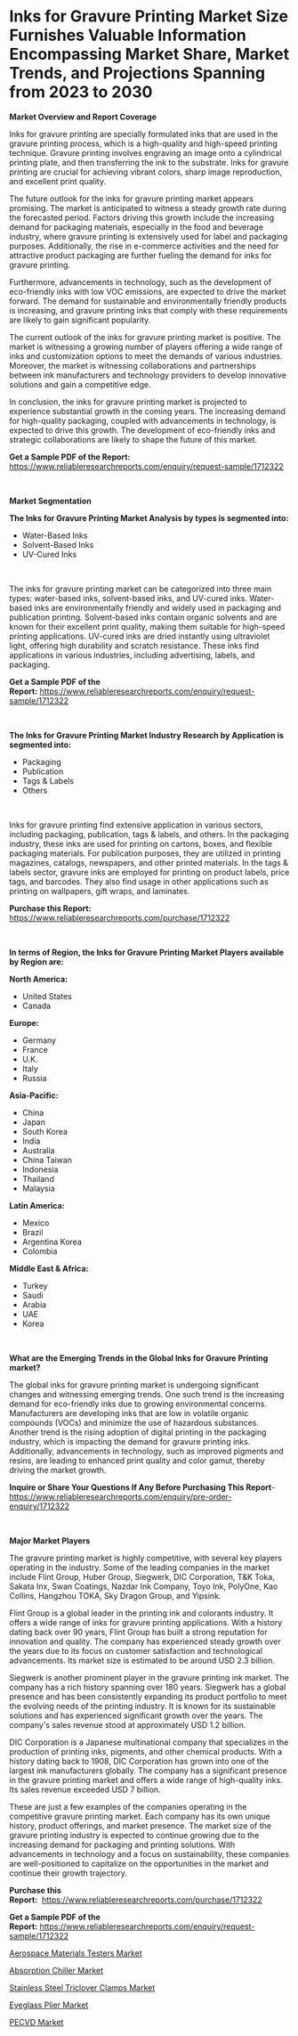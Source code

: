 <p><h1>Inks for Gravure Printing Market Size Furnishes Valuable Information Encompassing Market Share, Market Trends, and Projections Spanning from 2023 to 2030</h1></p><p><strong>Market Overview and Report Coverage</strong></p>
<p><p>Inks for gravure printing are specially formulated inks that are used in the gravure printing process, which is a high-quality and high-speed printing technique. Gravure printing involves engraving an image onto a cylindrical printing plate, and then transferring the ink to the substrate. Inks for gravure printing are crucial for achieving vibrant colors, sharp image reproduction, and excellent print quality.</p><p>The future outlook for the inks for gravure printing market appears promising. The market is anticipated to witness a steady growth rate during the forecasted period. Factors driving this growth include the increasing demand for packaging materials, especially in the food and beverage industry, where gravure printing is extensively used for label and packaging purposes. Additionally, the rise in e-commerce activities and the need for attractive product packaging are further fueling the demand for inks for gravure printing.</p><p>Furthermore, advancements in technology, such as the development of eco-friendly inks with low VOC emissions, are expected to drive the market forward. The demand for sustainable and environmentally friendly products is increasing, and gravure printing inks that comply with these requirements are likely to gain significant popularity.</p><p>The current outlook of the inks for gravure printing market is positive. The market is witnessing a growing number of players offering a wide range of inks and customization options to meet the demands of various industries. Moreover, the market is witnessing collaborations and partnerships between ink manufacturers and technology providers to develop innovative solutions and gain a competitive edge.</p><p>In conclusion, the inks for gravure printing market is projected to experience substantial growth in the coming years. The increasing demand for high-quality packaging, coupled with advancements in technology, is expected to drive this growth. The development of eco-friendly inks and strategic collaborations are likely to shape the future of this market.</p></p>
<p><strong>Get a Sample PDF of the Report:</strong> <a href="https://www.reliableresearchreports.com/enquiry/request-sample/1712322">https://www.reliableresearchreports.com/enquiry/request-sample/1712322</a></p>
<p>&nbsp;</p>
<p><strong>Market Segmentation</strong></p>
<p><strong>The Inks for Gravure Printing Market Analysis by types is segmented into:</strong></p>
<p><ul><li>Water-Based Inks</li><li>Solvent-Based Inks</li><li>UV-Cured Inks</li></ul></p>
<p>&nbsp;</p>
<p><p>The inks for gravure printing market can be categorized into three main types: water-based inks, solvent-based inks, and UV-cured inks. Water-based inks are environmentally friendly and widely used in packaging and publication printing. Solvent-based inks contain organic solvents and are known for their excellent print quality, making them suitable for high-speed printing applications. UV-cured inks are dried instantly using ultraviolet light, offering high durability and scratch resistance. These inks find applications in various industries, including advertising, labels, and packaging.</p></p>
<p><strong>Get a Sample PDF of the Report:</strong>&nbsp;<a href="https://www.reliableresearchreports.com/enquiry/request-sample/1712322">https://www.reliableresearchreports.com/enquiry/request-sample/1712322</a></p>
<p>&nbsp;</p>
<p><strong>The Inks for Gravure Printing Market Industry Research by Application is segmented into:</strong></p>
<p><ul><li>Packaging</li><li>Publication</li><li>Tags & Labels</li><li>Others</li></ul></p>
<p>&nbsp;</p>
<p><p>Inks for gravure printing find extensive application in various sectors, including packaging, publication, tags & labels, and others. In the packaging industry, these inks are used for printing on cartons, boxes, and flexible packaging materials. For publication purposes, they are utilized in printing magazines, catalogs, newspapers, and other printed materials. In the tags & labels sector, gravure inks are employed for printing on product labels, price tags, and barcodes. They also find usage in other applications such as printing on wallpapers, gift wraps, and laminates.</p></p>
<p><strong>Purchase this Report:</strong>&nbsp; <a href="https://www.reliableresearchreports.com/purchase/1712322">https://www.reliableresearchreports.com/purchase/1712322</a></p>
<p>&nbsp;</p>
<p><strong>In terms of Region, the Inks for Gravure Printing Market Players available by Region are:</strong></p>
<p>
    <p> <strong> North America: </strong>
        <ul>
            <li>United States</li>
            <li>Canada</li>
        </ul>
        </p> 
    <p> <strong> Europe: </strong>
        <ul>
            <li>Germany</li>
            <li>France</li>
            <li>U.K.</li>
            <li>Italy</li>
            <li>Russia</li>
        </ul>
        </p> 
    <p> <strong> Asia-Pacific: </strong>
        <ul>
            <li>China</li>
            <li>Japan</li>
            <li>South Korea</li>
            <li>India</li>
            <li>Australia</li>
            <li>China Taiwan</li>
            <li>Indonesia</li>
            <li>Thailand</li>
            <li>Malaysia</li>
        </ul>
        </p> 
    <p> <strong> Latin America: </strong>
        <ul>
            <li>Mexico</li>
            <li>Brazil</li>
            <li>Argentina Korea</li>
            <li>Colombia</li>
        </ul>
        </p> 
    <p> <strong> Middle East & Africa: </strong>
        <ul>
            <li>Turkey</li>
            <li>Saudi</li>
            <li>Arabia</li>
            <li>UAE</li>
            <li>Korea</li>
        </ul>
    </p>
    </p>
<p>&nbsp;</p>
<p><strong>What are the Emerging Trends in the Global Inks for Gravure Printing market?</strong></p>
<p><p>The global inks for gravure printing market is undergoing significant changes and witnessing emerging trends. One such trend is the increasing demand for eco-friendly inks due to growing environmental concerns. Manufacturers are developing inks that are low in volatile organic compounds (VOCs) and minimize the use of hazardous substances. Another trend is the rising adoption of digital printing in the packaging industry, which is impacting the demand for gravure printing inks. Additionally, advancements in technology, such as improved pigments and resins, are leading to enhanced print quality and color gamut, thereby driving the market growth.</p></p>
<p><strong>Inquire or Share Your Questions If Any Before Purchasing This Report</strong>- <a href="https://www.reliableresearchreports.com/enquiry/pre-order-enquiry/1712322">https://www.reliableresearchreports.com/enquiry/pre-order-enquiry/1712322</a></p>
<p>&nbsp;</p>
<p><strong>Major Market Players</strong></p>
<p><p>The gravure printing market is highly competitive, with several key players operating in the industry. Some of the leading companies in the market include Flint Group, Huber Group, Siegwerk, DIC Corporation, T&K Toka, Sakata Inx, Swan Coatings, Nazdar Ink Company, Toyo Ink, PolyOne, Kao Collins, Hangzhou TOKA, Sky Dragon Group, and Yipsink.</p><p>Flint Group is a global leader in the printing ink and colorants industry. It offers a wide range of inks for gravure printing applications. With a history dating back over 90 years, Flint Group has built a strong reputation for innovation and quality. The company has experienced steady growth over the years due to its focus on customer satisfaction and technological advancements. Its market size is estimated to be around USD 2.3 billion.</p><p>Siegwerk is another prominent player in the gravure printing ink market. The company has a rich history spanning over 180 years. Siegwerk has a global presence and has been consistently expanding its product portfolio to meet the evolving needs of the printing industry. It is known for its sustainable solutions and has experienced significant growth over the years. The company's sales revenue stood at approximately USD 1.2 billion.</p><p>DIC Corporation is a Japanese multinational company that specializes in the production of printing inks, pigments, and other chemical products. With a history dating back to 1908, DIC Corporation has grown into one of the largest ink manufacturers globally. The company has a significant presence in the gravure printing market and offers a wide range of high-quality inks. Its sales revenue exceeded USD 7 billion.</p><p>These are just a few examples of the companies operating in the competitive gravure printing market. Each company has its own unique history, product offerings, and market presence. The market size of the gravure printing industry is expected to continue growing due to the increasing demand for packaging and printing solutions. With advancements in technology and a focus on sustainability, these companies are well-positioned to capitalize on the opportunities in the market and continue their growth trajectory.</p></p>
<p><strong>Purchase this Report:</strong>&nbsp;&nbsp;<a href="https://www.reliableresearchreports.com/purchase/1712322">https://www.reliableresearchreports.com/purchase/1712322</a></p>
<p></p>
<p><strong>Get a Sample PDF of the Report:</strong>&nbsp;<a href="https://www.reliableresearchreports.com/enquiry/request-sample/1712322">https://www.reliableresearchreports.com/enquiry/request-sample/1712322</a></p>
<p><p><a href="https://medium.com/@deniseharvey70/aerospace-materials-testers-market-the-key-to-successful-business-strategy-forecast-till-2030-7bc08e686053">Aerospace Materials Testers Market</a></p><p><a href="https://medium.com/@loririce03/absorption-chiller-market-size-cagr-trends-2024-2030-2a59d9552dbd">Absorption Chiller Market</a></p><p><a href="https://medium.com/@catherinemartinez15/stainless-steel-triclover-clamps-market-furnishes-information-on-market-share-market-trends-and-0f64b40aeeb8">Stainless Steel Triclover Clamps Market</a></p><p><a href="https://medium.com/@laurenbrown1918/analyzing-eyeglass-plier-market-global-industry-perspective-and-forecast-2023-to-2030-10ac4b67f345">Eyeglass Plier Market</a></p><p><a href="https://medium.com/@christinascott1938/pecvd-market-size-cagr-trends-2024-2030-f8ffd2ef3620">PECVD Market</a></p></p>